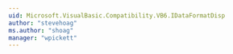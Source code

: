 ```yaml
---
uid: Microsoft.VisualBasic.Compatibility.VB6.IDataFormatDisp
author: "stevehoag"
ms.author: "shoag"
manager: "wpickett"
---
```


